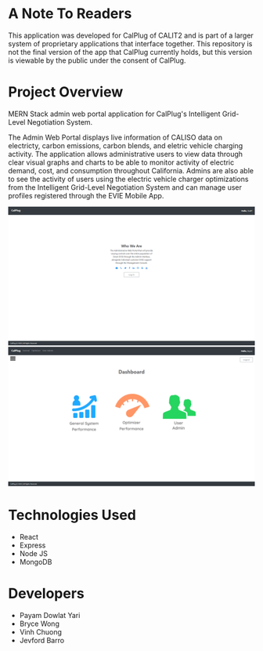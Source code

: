 # A Note To Readers

This application was developed for CalPlug of CALIT2 and is part of a larger system of proprietary applications that interface together.  This repository is not the final version of the app that CalPlug currently holds, but this version is viewable by the public under the consent of CalPlug.

# Project Overview

MERN Stack admin web portal application for CalPlug's Intelligent Grid-Level Negotiation System.

The Admin Web Portal displays live information of CALISO data on electricty, carbon emissions, carbon blends, and eletric vehicle charging activity.  The application allows administrative users to view data through clear visual graphs and charts to be able to monitor activity of electric demand, cost, and consumption throughout California.  Admins are also able to see the activity of users using the electric vehicle charger optimizations from the Intelligent Grid-Level Negotiation System and can manage user profiles registered through the EVIE Mobile App.

<img src="awplandingpage.png" width="850px">
<img src="awpdash.png" width="850px">

# Technologies Used

- React 
- Express
- Node JS
- MongoDB

# Developers

- Payam Dowlat Yari
- Bryce Wong
- Vinh Chuong
- Jevford Barro
